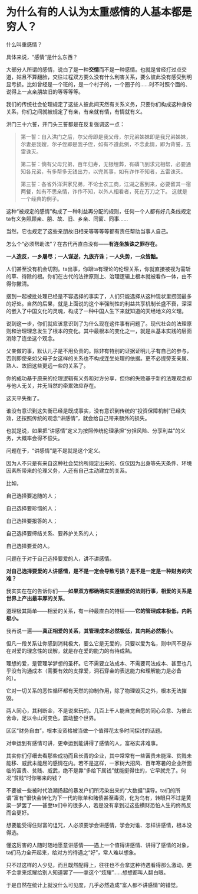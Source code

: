 # 为什么有的人认为太重感情的人基本都是穷人？

什么叫重感情？

具体来说，“感情”是什么东西？

大部分人所谓的感情，说白了是一种**交情**而不是一种感情。也就是曾经打过点交道，姑且不算翻脸，交往过程双方要么没有什么利害关系，要么彼此没有感受到明显亏损。比如曾经是一个班的，是一个村子的，一个圈子的……时不时照个面的、说得上一点亲朋故旧的等等等等。

我们的传统社会伦理规定了这些人彼此间天然有关系义务，只要你们构成这种身份关系，你们之间就被规定了有亲，有亲就有情，有情就有义。

洪门三十六誓，开门头三誓都是在反复强调这一点：


> 第一誓：自入洪门之后，尔父母即是我父母，尔兄弟姊妹即是我兄弟姊妹，尔妻是我嫂，尔子侄即是我子侄，如有不遵此例，不念此情，即为背誓，五雷诛灭。   
>    
>  第二誓：倘有父母兄弟，百年归寿，无银埋葬，有磷飞到求兄相帮，必要通知各兄弟，有多帮多无钱出力，以完其事，如有诈作不知者，五雷诛灭。   
>    
>  第三誓：各省外洋洪家兄弟，不论士农工商，江湖之客到来，必要留其一宿两餐，如有不思亲情，诈作不知，以外人相看者，死在万刀之下。 这就是一个经典的例子。

这种“被规定的感情”构成了一种利益再分配的规则，任何一个人都有好几条线规定ta有义务照顾亲、朋、故、旧、乡亲、同窗、同事……

当然，它也规定了这些亲朋故旧相亲等等等等都有责任帮助当事人自己。

怎么个“必须帮助法”？在古代再直白没有——**有连坐族诛之罪存在。**

**一人造反，一乡屠尽；一人谋逆，九族齐诛；一人失势，一众皆黜。**

人们甚至没有机会切割。ta出事，你跟ta有理论的伦理关系，你就直接被视为需斩的草、待除的根。你们在古代的法律原则上、治理逻辑上根本就被看作一体，由不得你撇清。

捆到一起被批处理已经是不容选择的事实了，人们只能选择从这种现状里捞回最多的好处。自然的后果，就是上面说的这个半强制性的利益共享机制长盛不衰，深深的嵌入了中国文化的灵魂，构成了一种中国人生下来就知道的天经地义的义理。

说到这一步，你们就应该意识到了为什么现在这件事有问题了。现代社会的法理原则和治理理念发生了根本的变化。其中最根本的变化之一，就是从基本实践的层面消除了连坐这个观念。

父亲做的事，默认儿子是不用负责的。除非有特别的证据证明儿子有自己的参与，否则即使亲如父母子女这样的关系也不构成连坐处理的依据。更不必提旁支亲属、熟人、故旧这些更远一些的关系了。

你的成功基于原来的伦理逻辑有义务和对方分享，但你的失败基于新的法理观念却与他人无关，并无当然的牵累效应存在。

这天平失衡了。

谁没有意识到这失衡已经是既成事实，没有意识到传统的“投资保障机制”已经失效，还按照传统的观念“讲感情”，就会给自己带来额外的损失。

也就是说，如果把“讲感情”定义为按照传统伦理承担“分担风险、分享利益”的义务，大概率会得不偿失。

问题在于，“讲感情”是不是就是这个定义。

因为人不只是有来自这种社会契约所规定出来的、仅仅因为出身等先天条件、环境因素所带来的伦理义务，人还有自己主动建立的关系。

比如，

自己选择要追随的人；

自己选择要珍惜的人；

自己选择要报答的人；

自己选择要缔结关系、要养护关系的人；

自己选择要爱的人。

问题在于对于自己选择要爱的人，讲不讲感情。

**对自己选择要爱的人讲感情，是不是一定会导致亏损？是不是一定是一种财务的灾难？**

我实实在在的告诉你们——**如果双方都确确实实遵循爱的法则行事，相爱的关系是世界上产出最丰厚的关系**。

道理极其简单——相爱的关系，有一种最直白的特征——**它的管理成本极低，内耗极小。**

我再说一遍——**真正相爱的关系，其管理成本必然极低，其内耗必然极小。**

但凡一段关系让你感到消耗极大，要么它是无爱的，只要以爱为名，则中间不是存在对爱的理念性的误解，就是存在爱的能力的有待成熟。

理想的爱，是管理学梦想的圣杯。它不需要立法成本、不需要司法成本、甚至也几乎没有沟通成本（需要有效的支撑爱，洞石穿金的表达能力和理解能力是必备的）。

它对一切关系的恶性循环都有天然的抑制作用，除了物理毁灭之外，根本无法摧毁。

两人同心，其利断金，不是说来玩的。几百上千人能自觉自愿的同心合意、为彼此舍命，足以令山河变色，震动整个世界。

区区“财务自由”，根本没资格被当做一个值得花太多时间探讨的话题。

对幸运到有感情可讲，更幸运到能讲得了感情的人，富裕实非难事。

其实你们仔细去看那些成功而且长青的企业，其中常常有一些富贵未能淫、贫贱未能移、威武未能屈的感情在内。若不是这样，一家树大招风、百年寒暑的企业所面临的富贵、贫贱、威武，绝不是靠“多给下属钱”就能挺得住的，它早就完了。何况“贫贱”时你哪来的钱？

不要被一些被时代浪潮扬起的暴发户们所污染出来的“大数据”误导。ta们的所谓“富有”很快会转化为下一代的账单和赌债甚至毒资，化为乌有，转眼只不过是黄粱一梦罢了——甚至ta们中的很多人，若是没有拿到过这些横财恐怕人生的终局反而会更好。

想要能受得住财富的诅咒，人必须要学会讲感情，学会对谁、怎样讲感情，根本没得选。

懂这厉害的人随时随地愿意讲感情——遇上一个值得讲感情、讲得了感情的对象，ta们马力全开起来，给对方的待遇之“好”，常人难以想象。

只不过这样的人少见，而且既然配得上，往往也不会拿这种待遇看得那么激动，更不会拿来炫耀给别人知道罢了——拿这个“炫耀”……想想都叫人翻白眼。

于是自然在统计上就没什么可见度，几乎必然造成“富人都不讲感情”的错觉。



